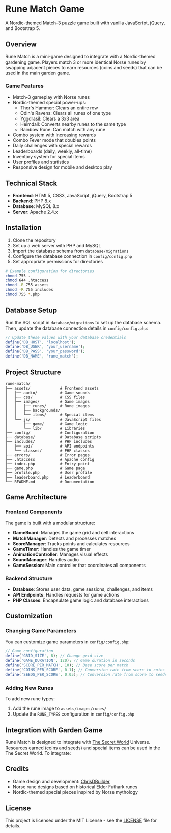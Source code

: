 # Rune Match Game

A Nordic-themed Match-3 puzzle game built with vanilla JavaScript, jQuery, and Bootstrap 5.

## Overview

Rune Match is a mini-game designed to integrate with a Nordic-themed gardening game. Players match 3 or more identical Norse runes by swapping adjacent pieces to earn resources (coins and seeds) that can be used in the main garden game.

### Game Features

- Match-3 gameplay with Norse runes
- Nordic-themed special power-ups:
  - Thor's Hammer: Clears an entire row
  - Odin's Ravens: Clears all runes of one type
  - Yggdrasil: Clears a 3x3 area
  - Heimdall: Converts nearby runes to the same type
  - Rainbow Rune: Can match with any rune
- Combo system with increasing rewards
- Combo Fever mode that doubles points
- Daily challenges with special rewards
- Leaderboards (daily, weekly, all-time)
- Inventory system for special items
- User profiles and statistics
- Responsive design for mobile and desktop play

## Technical Stack

- **Frontend**: HTML5, CSS3, JavaScript, jQuery, Bootstrap 5
- **Backend**: PHP 8.x
- **Database**: MySQL 8.x
- **Server**: Apache 2.4.x

## Installation

1. Clone the repository
2. Set up a web server with PHP and MySQL
3. Import the database schema from `database/migrations`
4. Configure the database connection in `config/config.php`
5. Set appropriate permissions for directories

```bash
# Example configuration for directories
chmod 755 .
chmod 644 .htaccess
chmod -R 755 assets
chmod -R 755 includes
chmod 755 *.php
```

## Database Setup

Run the SQL script in `database/migrations` to set up the database schema. Then, update the database connection details in `config/config.php`:

```php
// Update these values with your database credentials
define('DB_HOST', 'localhost');
define('DB_USER', 'your_username');
define('DB_PASS', 'your_password');
define('DB_NAME', 'rune_match');
```

## Project Structure

```
rune-match/
├── assets/             # Frontend assets
│   ├── audio/          # Game sounds
│   ├── css/            # CSS files
│   ├── images/         # Game images
│   │   ├── runes/      # Rune images
│   │   ├── backgrounds/
│   │   └── items/      # Special items
│   └── js/             # JavaScript files
│       ├── game/       # Game logic
│       └── lib/        # Libraries
├── config/             # Configuration
├── database/           # Database scripts
├── includes/           # PHP includes
│   ├── api/            # API endpoints
│   └── classes/        # PHP classes
├── errors/             # Error pages
├── .htaccess           # Apache config
├── index.php           # Entry point
├── game.php            # Game page
├── profile.php         # User profile
├── leaderboard.php     # Leaderboard
└── README.md           # Documentation
```

## Game Architecture

### Frontend Components

The game is built with a modular structure:

- **GameBoard**: Manages the game grid and cell interactions
- **MatchManager**: Detects and processes matches
- **ScoreManager**: Tracks points and calculates resources
- **GameTimer**: Handles the game timer
- **AnimationController**: Manages visual effects
- **SoundManager**: Handles audio
- **GameSession**: Main controller that coordinates all components

### Backend Structure

- **Database**: Stores user data, game sessions, challenges, and items
- **API Endpoints**: Handles requests for game actions
- **PHP Classes**: Encapsulate game logic and database interactions

## Customization

### Changing Game Parameters

You can customize game parameters in `config/config.php`:

```php
// Game configuration
define('GRID_SIZE', 8); // Change grid size
define('GAME_DURATION', 120); // Game duration in seconds
define('SCORE_PER_MATCH', 10); // Base score per match
define('COINS_PER_SCORE', 0.1); // Conversion rate from score to coins
define('SEEDS_PER_SCORE', 0.05); // Conversion rate from score to seeds
```

### Adding New Runes

To add new rune types:

1. Add the rune image to `assets/images/runes/`
2. Update the `RUNE_TYPES` configuration in `config/config.php`

## Integration with Garden Game

Rune Match is designed to integrate with [The Secret World](https://secretsotw.com/) Universe. Resources earned (coins and seeds) and special items can be used in the The Secret World. To integrate:

## Credits

- Game design and development:  [ChrisDBuilder](chrisnwasike)
- Norse rune designs based on historical Elder Futhark runes
- Nordic-themed special pieces inspired by Norse mythology

## License

This project is licensed under the MIT License - see the [LICENSE](LICENSE) file for details.
